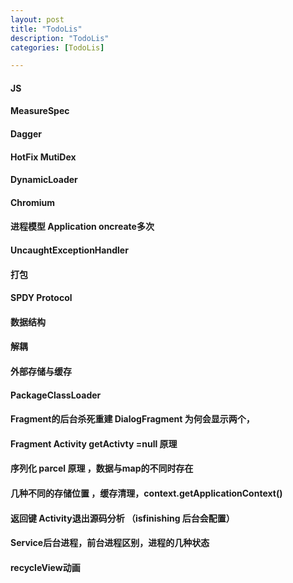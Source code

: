 ```yaml
---
layout: post
title: "TodoLis"
description: "TodoLis"
categories: [TodoLis]

---
```


#### JS
#### MeasureSpec
#### Dagger
#### HotFix MutiDex
#### DynamicLoader
#### Chromium
#### 进程模型 Application oncreate多次
#### UncaughtExceptionHandler
#### 打包
#### SPDY Protocol 
#### 数据结构
#### 解耦
#### 外部存储与缓存
#### PackageClassLoader
#### Fragment的后台杀死重建 DialogFragment 为何会显示两个，
#### Fragment Activity getActivty =null  原理
#### 序列化 parcel 原理 ，数据与map的不同时存在 
#### 几种不同的存储位置 ，缓存清理，context.getApplicationContext()
#### 返回键 Activity退出源码分析 （isfinishing 后台会配置）
#### Service后台进程，前台进程区别，进程的几种状态
#### recycleView动画

